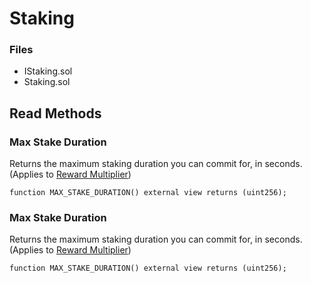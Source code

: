 # Staking

### Files

* IStaking.sol
* Staking.sol

## Read Methods

### Max Stake Duration

Returns the maximum staking duration you can commit for, in seconds. (Applies to [Reward Multiplier](../../apps/staking/reward-multiplier.md))

```solidity
function MAX_STAKE_DURATION() external view returns (uint256);
```

### Max Stake Duration

Returns the maximum staking duration you can commit for, in seconds. (Applies to [Reward Multiplier](../../apps/staking/reward-multiplier.md))

```solidity
function MAX_STAKE_DURATION() external view returns (uint256);
```

